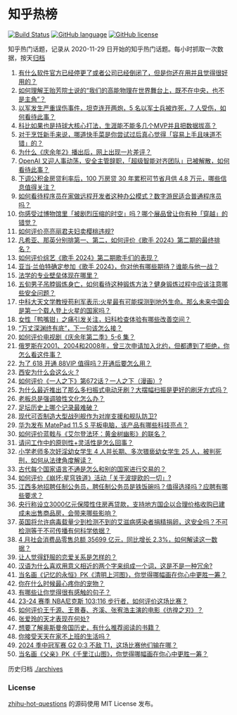 # 知乎热榜
[![Build Status](https://github.com/ToWeLong/zhihu-hot-questions/workflows/CI/badge.svg)](https://github.com/ToWeLong/zhihu-hot-questions/actions)
[![GitHub language](https://img.shields.io/badge/language-golang-orange.svg)](https://golang.org/)
[![GitHub license](https://img.shields.io/github/license/ToWeLong/zhihu-hot-questions)](https://github.com/ToWeLong/zhihu-hot-questions/blob/main/LICENSE)

知乎热门话题，记录从 2020-11-29 日开始的知乎热门话题。每小时抓取一次数据，按天[归档](./archives)

<!-- BEGIN -->

1. [有什么软件官方已经停更了或者公司已经倒闭了，但是你还在用并且觉得很好用的？](https://www.zhihu.com/question/571445355)
1. [如何理解王贻芳院士说的“我们的高能物理在世界舞台上，既不在中央，也不是主角”？](https://www.zhihu.com/question/653149320)
1. [以军发生严重误伤事件，坦克连开两炮，5 名以军士兵被炸死，7 人受伤，如何看待此事？](https://www.zhihu.com/question/656305853)
1. [科比如果也是持球大核心打法，生涯能不能多几个MVP并且把数据拔高？](https://www.zhihu.com/question/653588539)
1. [对于烹饪新手来说，哪道快手菜是你尝试过后真心觉得「容易上手且味道不错」的？](https://www.zhihu.com/question/654575996)
1. [为什么《庆余年2》播出后，网上出现一片差评？](https://www.zhihu.com/question/656277959)
1. [OpenAI 又迎人事动荡，安全主管辞职，「超级智能对齐团队」已被解散，如何看待此事？](https://www.zhihu.com/question/656385329)
1. [下调公积金房贷利率后，100 万房贷 30 年累积可节省月供 4.8 万元，哪些信息值得关注？](https://www.zhihu.com/question/656296936)
1. [如何看待程序员在家做远程开发者这种办公模式？数字游民适合普通程序员吗？](https://www.zhihu.com/question/656386090)
1. [你感受过博物馆里「被剧烈压缩的时空」吗？哪个展品曾让你有种「穿越」的错觉？](https://www.zhihu.com/question/655249156)
1. [如何评价亮亮丽君夫妇卖樱桃违规?](https://www.zhihu.com/question/655701935)
1. [凡希亚、那英分别排第一、第二，如何评价《歌手 2024》第二期的最终排名？](https://www.zhihu.com/question/656338852)
1. [如何评价综艺《歌手 2024》第二期歌手们的表现？](https://www.zhihu.com/question/656309588)
1. [亚当·兰伯特确定参加《歌手 2024》，你对他有哪些期待？谁能与他一战？](https://www.zhihu.com/question/656339420)
1. [法学的专业壁垒体现在哪里？](https://www.zhihu.com/question/628653601)
1. [五旬男子吊脖锻炼身亡，如何看待这种锻炼方法？健身锻炼过程中应该注意哪些安全问题？](https://www.zhihu.com/question/656210238)
1. [中科大天文学教授苟利军表示:火星最有可能探测到地外生命。那么未来中国会是第一个载人登上火星的国家吗？](https://www.zhihu.com/question/656388176)
1. [女性「鸭嘴钳」之痛引发关注，妇科检查体验有哪些改善空间？](https://www.zhihu.com/question/656275680)
1. [“万丈深渊终有底”，下一句该怎么接？](https://www.zhihu.com/question/649662258)
1. [如何评价电视剧《庆余年第二季》5-6 集？](https://www.zhihu.com/question/656319663)
1. [俄罗斯在2001、2004和2008年，曾三次申请加入北约，但都遭到了拒绝，你怎么看这件事？](https://www.zhihu.com/question/651715472)
1. [为了 618 开通 88VIP 值得吗？开通后要怎么用？](https://www.zhihu.com/question/656302140)
1. [西安为什么会这么火 ?](https://www.zhihu.com/question/275575256)
1. [如何评价《一人之下》第672话？一人之下（漫画）?](https://www.zhihu.com/question/656240146)
1. [为什么最近推出了那么多扫振式电动牙刷？大摆幅扫振是更好的刷牙方式吗？](https://www.zhihu.com/question/656380867)
1. [老板总是强调狼性文化怎么办？](https://www.zhihu.com/question/656036272)
1. [足坛历史上哪个记录最难破？](https://www.zhihu.com/question/656305413)
1. [现代可否制造大型战列舰作为对岸支援和舰队防卫?](https://www.zhihu.com/question/656055053)
1. [华为发布 MatePad 11.5 S 平板电脑，该产品有哪些科技亮点？](https://www.zhihu.com/question/656080981)
1. [如何评价蓝戟与《艾尔登法环：黄金树幽影》的联名？](https://www.zhihu.com/question/654485830)
1. [请问工作中的原则性+灵活性是怎么回事？](https://www.zhihu.com/question/654809949)
1. [小学老师多次奸淫幼女学生 4 人并长期、多次猥亵幼女学生 25 人，被判死刑，如何从法律角度解读？](https://www.zhihu.com/question/655977759)
1. [古代每个国家语言不通是怎么和别的国家进行交易的？](https://www.zhihu.com/question/615021471)
1. [如何评价《崩坏:星穹铁道》活动「关于波提欧的一切」?](https://www.zhihu.com/question/656241856)
1. [江西多地招聘任制公务员，聘任制公务员是铁饭碗吗？值得选择吗？应聘有哪些要求？](https://www.zhihu.com/question/656293995)
1. [央行称设立3000亿元保障性住房再贷款，支持地方国企以合理价格收购已建成未出售商品房，会带来哪些影响？](https://www.zhihu.com/question/656307836)
1. [英国将允许病毒载量少到检测不到的艾滋病感染者捐精捐卵，这安全吗？不可检测等于不可传播有何科学依据？](https://www.zhihu.com/question/656299560)
1. [4 月社会消费品零售总额 35699 亿元，同比增长 2.3%，如何解读这一数据？](https://www.zhihu.com/question/656282062)
1. [让人觉得舒服的恋爱关系是怎样的？](https://www.zhihu.com/question/35736355)
1. [汉语为什么喜欢用意义相近的两个字来组成一个词，这是不是一种冗余?](https://www.zhihu.com/question/655914627)
1. [当名画《记忆的永恒》PK《清明上河图》，你觉得哪幅画在你心中更胜一筹？](https://www.zhihu.com/question/656281042)
1. [你在什么时候最心疼你的宠物？](https://www.zhihu.com/question/650233200)
1. [有哪些让你觉得很有感触的句子？](https://www.zhihu.com/question/656336857)
1. [23-24 赛季 NBA尼克斯 103:116 步行者，如何评价这场比赛？](https://www.zhihu.com/question/656380137)
1. [如何评价王千源、王景春、齐溪、张宥浩主演的电影《彷徨之刃》？](https://www.zhihu.com/question/654925045)
1. [张爱玲的天才表现在何处?](https://www.zhihu.com/question/293815541)
1. [想要了解奥斯曼帝国历史，有什么推荐阅读的书籍？](https://www.zhihu.com/question/647000544)
1. [你接受天天在家不上班的生活吗？](https://www.zhihu.com/question/441456551)
1. [2024 季中冠军赛 G2 0:3 不敌 T1，这场比赛他们输在哪？](https://www.zhihu.com/question/656321223)
1. [当名画《父亲》PK《千里江山图》，你觉得哪幅画在你心中更胜一筹？](https://www.zhihu.com/question/656280774)

<!-- END -->

历史归档 [./archives](./archives)


### License
[zhihu-hot-questions](https://github.com/towelong/zhihu-hot-questions) 的源码使用 MIT License 发布。